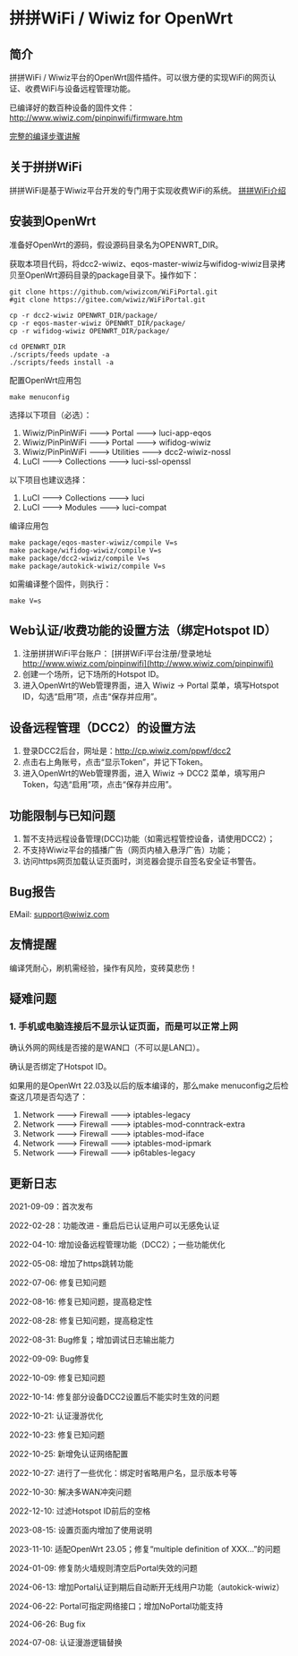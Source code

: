 # 拼拼WiFi / Wiwiz for OpenWrt

## 简介
拼拼WiFi / Wiwiz平台的OpenWrt固件插件。可以很方便的实现WiFi的网页认证、收费WiFi与设备远程管理功能。

已编译好的数百种设备的固件文件：http://www.wiwiz.com/pinpinwifi/firmware.htm

[完整的编译步骤讲解](https://mp.weixin.qq.com/s/uT_BqWSt5mqIdh3stK7CwA)

## 关于拼拼WiFi
拼拼WiFi是基于Wiwiz平台开发的专门用于实现收费WiFi的系统。
[拼拼WiFi介绍](http://www.wiwiz.com/pinpinwifi/#docs)

## 安装到OpenWrt
准备好OpenWrt的源码，假设源码目录名为OPENWRT_DIR。

获取本项目代码，将dcc2-wiwiz、eqos-master-wiwiz与wifidog-wiwiz目录拷贝至OpenWrt源码目录的package目录下。操作如下：

```
git clone https://github.com/wiwizcom/WiFiPortal.git
#git clone https://gitee.com/wiwiz/WiFiPortal.git

cp -r dcc2-wiwiz OPENWRT_DIR/package/
cp -r eqos-master-wiwiz OPENWRT_DIR/package/
cp -r wifidog-wiwiz OPENWRT_DIR/package/

cd OPENWRT_DIR
./scripts/feeds update -a
./scripts/feeds install -a
```

配置OpenWrt应用包
```
make menuconfig
```

选择以下项目（必选）：

1. Wiwiz/PinPinWiFi  --->  Portal  ---> luci-app-eqos
2. Wiwiz/PinPinWiFi  --->  Portal  ---> wifidog-wiwiz
3. Wiwiz/PinPinWiFi  --->  Utilities  ---> dcc2-wiwiz-nossl
4. LuCI ---> Collections  ---> luci-ssl-openssl


以下项目也建议选择：

1. LuCI ---> Collections  ---> luci
2. LuCI ---> Modules ---> luci-compat


编译应用包
```
make package/eqos-master-wiwiz/compile V=s
make package/wifidog-wiwiz/compile V=s
make package/dcc2-wiwiz/compile V=s
make package/autokick-wiwiz/compile V=s
```

如需编译整个固件，则执行：
```
make V=s
```

## Web认证/收费功能的设置方法（绑定Hotspot ID）
1. 注册拼拼WiFi平台账户：
[拼拼WiFi平台注册/登录地址 http://www.wiwiz.com/pinpinwifi](http://www.wiwiz.com/pinpinwifi)
2. 创建一个场所，记下场所的Hotspot ID。
3. 进入OpenWrt的Web管理界面，进入 Wiwiz -> Portal 菜单，填写Hotspot ID，勾选“启用”项，点击“保存并应用”。

## 设备远程管理（DCC2）的设置方法
1. 登录DCC2后台，网址是：http://cp.wiwiz.com/ppwf/dcc2
2. 点击右上角账号，点击“显示Token”，并记下Token。
3. 进入OpenWrt的Web管理界面，进入 Wiwiz -> DCC2 菜单，填写用户Token，勾选“启用”项，点击“保存并应用”。

## 功能限制与已知问题
1. 暂不支持远程设备管理(DCC)功能（如需远程管控设备，请使用DCC2）；
2. 不支持Wiwiz平台的插播广告（网页内植入悬浮广告）功能；
3. 访问https网页加载认证页面时，浏览器会提示自签名安全证书警告。

## Bug报告
EMail: support@wiwiz.com

## 友情提醒
编译凭耐心，刷机需经验，操作有风险，变砖莫悲伤！

## 疑难问题
### 1. 手机或电脑连接后不显示认证页面，而是可以正常上网
确认外网的网线是否接的是WAN口（不可以是LAN口）。

确认是否绑定了Hotspot ID。

如果用的是OpenWrt 22.03及以后的版本编译的，那么make menuconfig之后检查这几项是否勾选了：
1. Network  --->  Firewall  --->  iptables-legacy
2. Network  --->  Firewall  --->  iptables-mod-conntrack-extra
3. Network  --->  Firewall  --->  iptables-mod-iface
4. Network  --->  Firewall  --->  iptables-mod-ipmark
6. Network  --->  Firewall  --->  ip6tables-legacy

## 更新日志
2021-09-09：首次发布

2022-02-28：功能改进 - 重启后已认证用户可以无感免认证

2022-04-10: 增加设备远程管理功能（DCC2）；一些功能优化

2022-05-08: 增加了https跳转功能

2022-07-06: 修复已知问题

2022-08-16: 修复已知问题，提高稳定性

2022-08-28: 修复已知问题，提高稳定性

2022-08-31: Bug修复；增加调试日志输出能力

2022-09-09: Bug修复

2022-10-09: 修复已知问题

2022-10-14: 修复部分设备DCC2设置后不能实时生效的问题

2022-10-21: 认证漫游优化

2022-10-23: 修复已知问题

2022-10-25: 新增免认证网络配置

2022-10-27: 进行了一些优化：绑定时省略用户名，显示版本号等

2022-10-30: 解决多WAN冲突问题

2022-12-10: 过滤Hotspot ID前后的空格

2023-08-15: 设置页面内增加了使用说明

2023-11-10: 适配OpenWrt 23.05；修复“multiple definition of XXX...”的问题

2024-01-09: 修复防火墙规则清空后Portal失效的问题

2024-06-13: 增加Portal认证到期后自动断开无线用户功能（autokick-wiwiz）

2024-06-22: Portal可指定网络接口；增加NoPortal功能支持

2024-06-26: Bug fix

2024-07-08: 认证漫游逻辑替换

